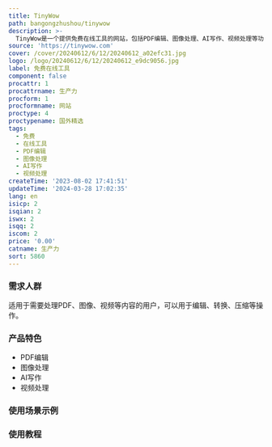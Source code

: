 ```yaml
---
title: TinyWow
path: bangongzhushou/tinywow
description: >-
  TinyWow是一个提供免费在线工具的网站，包括PDF编辑、图像处理、AI写作、视频处理等功能。用户可以通过TinyWow来解决各种工作和生活中的问题，无需注册，没有使用限制。
source: 'https://tinywow.com'
cover: /cover/20240612/6/12/20240612_a02efc31.jpg
logo: /logo/20240612/6/12/20240612_e9dc9056.jpg
label: 免费在线工具
component: false
procattr: 1
procattrname: 生产力
procform: 1
procformname: 网站
proctype: 4
proctypename: 国外精选
tags:
  - 免费
  - 在线工具
  - PDF编辑
  - 图像处理
  - AI写作
  - 视频处理
createTime: '2023-08-02 17:41:51'
updateTime: '2024-03-28 17:02:35'
lang: en
isicp: 2
isqian: 2
iswx: 2
isqq: 2
iscom: 2
price: '0.00'
catname: 生产力
sort: 5860
---
```




### 需求人群
适用于需要处理PDF、图像、视频等内容的用户，可以用于编辑、转换、压缩等操作。

### 产品特色
- PDF编辑
- 图像处理
- AI写作
- 视频处理

### 使用场景示例


### 使用教程


  
